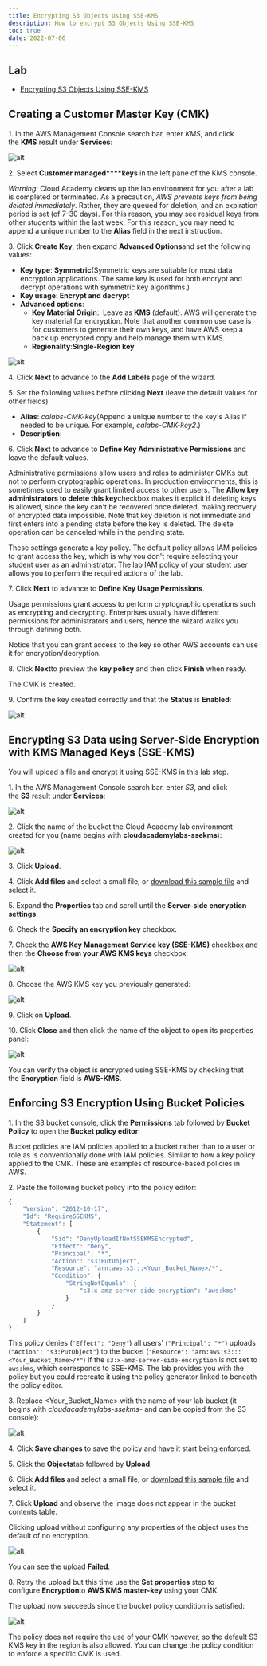 ```yaml
---
title: Encrypting S3 Objects Using SSE-KMS
description: How to encrypt S3 Objects Using SSE-KMS
toc: true
date: 2022-07-06
---
```


## Lab

- [Encrypting S3 Objects Using SSE-KMS](https://cloudacademy.com/lab/encrypting-s3-objects-using-sse-kms/)

## Creating a Customer Master Key (CMK)

1\. In the AWS Management Console search bar, enter _KMS_, and click the **KMS** result under **Services**:

![alt](https://assets.cloudacademy.com/bakery/media/uploads/content_engine/image-20220425095454-1-e48ba6b5-dcaa-439c-a208-610a83f92d03.png)

2\. Select **Customer managed****keys** in the left pane of the KMS console.

_Warning_: Cloud Academy cleans up the lab environment for you after a lab is completed or terminated. As a precaution, _AWS prevents keys from being deleted immediately_. Rather, they are queued for deletion, and an expiration period is set (of 7-30 days). For this reason, you may see residual keys from other students within the last week. For this reason, you may need to append a unique number to the **Alias** field in the next instruction.

3\. Click **Create Key**, then expand **Advanced Options**and set the following values:

- **Key type**: **Symmetric**(Symmetric keys are suitable for most data encryption applications. The same key is used for both encrypt and decrypt operations with symmetric key algorithms.)
- **Key usage**: **Encrypt and decrypt**
- **Advanced options**:
  - **Key Material Origin**:  Leave as **KMS** (default). AWS will generate the key material for encryption. Note that another common use case is for customers to generate their own keys, and have AWS keep a back up encrypted copy and help manage them with KMS.
  - **Regionality**:**Single-Region key**

![alt](https://assets.cloudacademy.com/bakery/media/uploads/content_engine/image-20220425100026-3-09f50f48-3b36-4766-b33c-1f8068c65af7.png)

4\. Click **Next** to advance to the **Add Labels** page of the wizard.

5\. Set the following values before clicking **Next** (leave the default values for other fields)

- **Alias**: _calabs-CMK-key_(Append a unique number to the key's Alias if needed to be unique. For example, _calabs-CMK-key2_.)
- **Description**:

6\. Click **Next** to advance to **Define Key Administrative Permissions** and leave the default values.

Administrative permissions allow users and roles to administer CMKs but not to perform cryptographic operations. In production environments, this is sometimes used to easily grant limited access to other users. The **Allow key administrators to delete this key**checkbox makes it explicit if deleting keys is allowed, since the key can't be recovered once deleted, making recovery of encrypted data impossible. Note that key deletion is not immediate and first enters into a pending state before the key is deleted. The delete operation can be canceled while in the pending state.

These settings generate a key policy. The default policy allows IAM policies to grant access the key, which is why you don't require selecting your student user as an administrator. The lab IAM policy of your student user allows you to perform the required actions of the lab.

7\. Click **Next** to advance to **Define Key Usage Permissions**.

Usage permissions grant access to perform cryptographic operations such as encrypting and decrypting. Enterprises usually have different permissions for administrators and users, hence the wizard walks you through defining both.

Notice that you can grant access to the key so other AWS accounts can use it for encryption/decryption.

8\. Click **Next**to preview the **key policy** and then click **Finish** when ready.  

The CMK is created.

9\. Confirm the key created correctly and that the **Status** is **Enabled**:

![alt](https://assets.cloudacademy.com/bakery/media/uploads/blobid0-d328c4c4-a137-4606-96c5-ece1c1cf35fd.png)

## Encrypting S3 Data using Server-Side Encryption with KMS Managed Keys (SSE-KMS)

You will upload a file and encrypt it using SSE-KMS in this lab step.

1\. In the AWS Management Console search bar, enter _S3_, and click the **S3** result under **Services**:

![alt](https://assets.cloudacademy.com/bakery/media/uploads/content_engine/image-20220425100405-4-564781e4-298f-4b84-a1b7-cc884e6eb5e7.png)

2\. Click the name of the bucket the Cloud Academy lab environment created for you (name begins with **cloudacademylabs-ssekms**):

![alt](https://assets.cloudacademy.com/bakery/media/uploads/content_engine/image-20220425101859-5-5a297f45-dceb-45e5-927a-4de7c2c07938.png)

3\. Click **Upload**.

4\. Click **Add files** and select a small file, or [download this sample file](https://github.com/cloudacademy/aws-lab-artifacts/raw/master/sse-kms/ca.png) and select it.

5\. Expand the **Properties** tab and scroll until the **Server-side encryption settings**.

6\. Check the **Specify an encryption key** checkbox.

7\. Check the **AWS Key Management Service key (SSE-KMS)** checkbox and then the **Choose from your AWS KMS keys** checkbox:

![alt](https://assets.cloudacademy.com/bakery/media/uploads/blobid1-9d522bf2-9821-4eaa-b581-cb9e3745675d.png)

8\. Choose the AWS KMS key you previously generated:

![alt](https://assets.cloudacademy.com/bakery/media/uploads/blobid2-0cf9506e-ec09-4563-9eb4-1a8b306b7c09.png)

9\. Click on **Upload**.

10\. Click **Close** and then click the name of the object to open its properties panel:

![alt](https://assets.cloudacademy.com/bakery/media/uploads/blobid0-a6b953d7-c50d-4c84-9a6c-8cbc52ea4877.png)

You can verify the object is encrypted using SSE-KMS by checking that the **Encryption** field is **AWS-KMS**.

## Enforcing S3 Encryption Using Bucket Policies

1\. In the S3 bucket console, click the **Permissions** tab followed by **Bucket Policy** to open the **Bucket policy editor**:

Bucket policies are IAM policies applied to a bucket rather than to a user or role as is conventionally done with IAM policies. Similar to how a key policy applied to the CMK. These are examples of resource-based policies in AWS.

2\. Paste the following bucket policy into the policy editor:

```javascript
{
    "Version": "2012-10-17",
    "Id": "RequireSSEKMS",
    "Statement": [
        {
            "Sid": "DenyUploadIfNotSSEKMSEncrypted",
            "Effect": "Deny",
            "Principal": "*",
            "Action": "s3:PutObject",
            "Resource": "arn:aws:s3:::<Your_Bucket_Name>/*",
            "Condition": {
                "StringNotEquals": {
                    "s3:x-amz-server-side-encryption": "aws:kms"
                }
            }
        }
    ]
}
```

This policy denies (`"Effect": "Deny"`) all users' (`"Principal": "*"`) uploads (`"Action": "s3:PutObject"`) to the bucket (`"Resource": "arn:aws:s3:::<Your_Bucket_Name>/*"`) if the `s3:x-amz-server-side-encryption` is not set to `aws:kms`, which corresponds to SSE-KMS. The lab provides you with the policy but you could recreate it using the policy generator linked to beneath the policy editor.

3\. Replace &lt;Your\_Bucket\_Name&gt; with the name of your lab bucket (it begins with _cloudacademylabs-ssekms-_ and can be copied from the S3 console):

![alt](https://assets.cloudacademy.com/bakery/media/uploads/content_engine/image-20220425102031-6-bd9a811b-e7a0-4529-a500-368d894c976b.png)

4\. Click **Save changes** to save the policy and have it start being enforced.

5\. Click the **Objects**tab followed by **Upload**.

6. Click **Add files** and select a small file, or [download this sample file](https://github.com/cloudacademy/aws-lab-artifacts/raw/master/sse-kms/aws.png) and select it.

7\. Click **Upload** and observe the image does not appear in the bucket contents table.

Clicking upload without configuring any properties of the object uses the default of no encryption.

![alt](https://assets.cloudacademy.com/bakery/media/uploads/content_engine/image-20220425102311-7-0becc3f0-e164-49fc-b31f-fab1bc208937.png)

You can see the upload **Failed**.

8\. Retry the upload but this time use the **Set properties** step to configure **Encryption**to **AWS KMS master-key** using your CMK.

The upload now succeeds since the bucket policy condition is satisfied:

![alt](https://assets.cloudacademy.com/bakery/media/uploads/content_engine/image-20220425102513-8-6f4c63db-e2e5-4d2e-9203-38278b614903.png)

The policy does not require the use of your CMK however, so the default S3 KMS key in the region is also allowed. You can change the policy condition to enforce a specific CMK is used.
